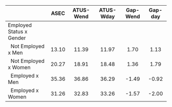 
|                      |         ASEC |    ATUS-Wend |    ATUS-Wday |     Gap-Wend |      Gap-day |
| -------------------- | :----------: | :----------: | :----------: | :----------: | :----------: |
| Employed Status x Gender |              |              |              |              |              |
| &nbsp;&nbsp;Not Employed x Men |        13.10 |        11.39 |        11.97 |         1.70 |         1.13 |
| &nbsp;&nbsp;Not Employed x Women |        20.27 |        18.91 |        18.48 |         1.36 |         1.79 |
| &nbsp;&nbsp;Employed x Men |        35.36 |        36.86 |        36.29 |        -1.49 |        -0.92 |
| &nbsp;&nbsp;Employed x Women |        31.26 |        32.83 |        33.26 |        -1.57 |        -2.00 |


